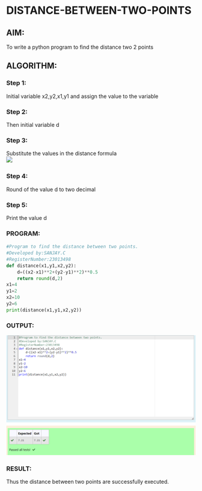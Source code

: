 # DISTANCE-BETWEEN-TWO-POINTS

## AIM:
To write a python program to find the distance two 2 points
## ALGORITHM:
### Step 1:
Initial variable x2,y2,x1,y1 and assign the value to the variable
### Step 2: 
Then initial variable d
### Step 3: 
Substitute the values in the distance formula  
![](./formula.JPG)
### Step 4: 
Round  of the value d to two decimal
### Step 5: 
Print the value d
### PROGRAM:
```py
#Program to find the distance between two points.
#Developed by:SANJAY.C
#RegisterNumber:23013498
def distance(x1,y1,x2,y2):
    d=((x2-x1)**2+(y2-y1)**2)**0.5
    return round(d,2)
x1=4
y1=2
x2=10
y2=6
print(distance(x1,y1,x2,y2))
```
  

### OUTPUT:
![](./EX03.png)

### RESULT:
Thus the distance between two points are successfully executed.